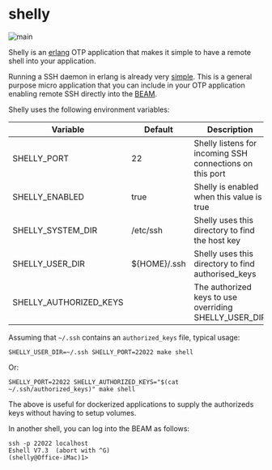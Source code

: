 # shelly

![main](https://github.com/shortishly/shelly/actions/workflows/main.yml/badge.svg)

Shelly is an [erlang](http://www.erlang.org) OTP application that
makes it simple to have a remote shell into your application.

Running a SSH daemon in erlang is already very
[simple](http://erlang.org/doc/apps/ssh/using_ssh.html#id61601).  This
is a general purpose micro application that you can include in your
OTP application enabling remote SSH directly into the
[BEAM](https://en.wikipedia.org/wiki/Erlang_(programming_language)).

Shelly uses the following environment variables:

|Variable                |Default     |Description                                             |
|------------------------|------------|--------------------------------------------------------|
|SHELLY\_PORT            |22          |Shelly listens for incoming SSH connections on this port|
|SHELLY\_ENABLED         |true        |Shelly is enabled when this value is true               |
|SHELLY\_SYSTEM\_DIR     |/etc/ssh    |Shelly uses this directory to find the host key         |
|SHELLY\_USER\_DIR       |${HOME}/.ssh|Shelly uses this directory to find authorised_keys      |
|SHELLY\_AUTHORIZED\_KEYS|            |The authorized keys to use overriding SHELLY\_USER\_DIR |

Assuming that `~/.ssh` contains an `authorized_keys` file, typical usage:

```shell
SHELLY_USER_DIR=~/.ssh SHELLY_PORT=22022 make shell
```

Or:

```shell
SHELLY_PORT=22022 SHELLY_AUTHORIZED_KEYS="$(cat ~/.ssh/authorized_keys)" make shell
```

The above is useful for dockerized applications to supply the
authorizeds keys without having to setup volumes.

In another shell, you can log into the BEAM as follows:

```shell
ssh -p 22022 localhost
Eshell V7.3  (abort with ^G)
(shelly@Office-iMac)1>
```
